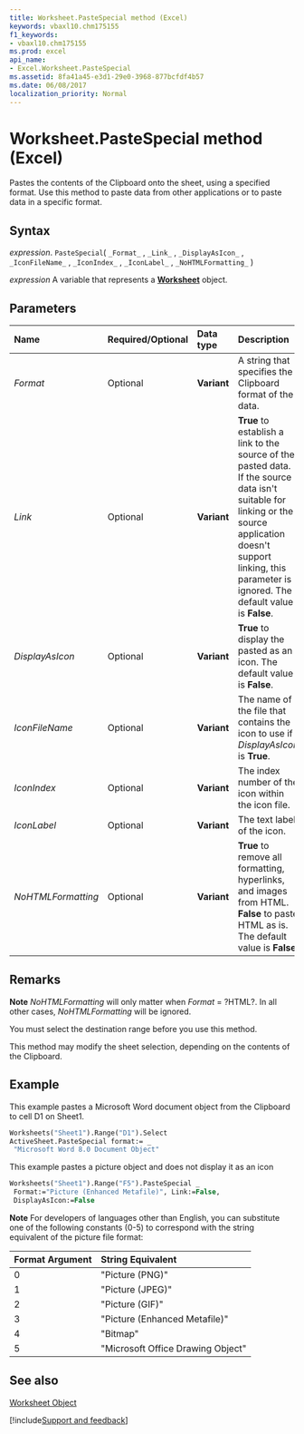 ```yaml
---
title: Worksheet.PasteSpecial method (Excel)
keywords: vbaxl10.chm175155
f1_keywords:
- vbaxl10.chm175155
ms.prod: excel
api_name:
- Excel.Worksheet.PasteSpecial
ms.assetid: 8fa41a45-e3d1-29e0-3968-877bcfdf4b57
ms.date: 06/08/2017
localization_priority: Normal
---
```


# Worksheet.PasteSpecial method (Excel)

Pastes the contents of the Clipboard onto the sheet, using a specified format. Use this method to paste data from other applications or to paste data in a specific format.


## Syntax

_expression_. `PasteSpecial`( `_Format_` , `_Link_` , `_DisplayAsIcon_` , `_IconFileName_` , `_IconIndex_` , `_IconLabel_` , `_NoHTMLFormatting_` )

_expression_ A variable that represents a **[Worksheet](Excel.Worksheet.md)** object.

## Parameters



|Name|Required/Optional|Data type|Description|
|:-----|:-----|:-----|:-----|
| _Format_|Optional| **Variant**|A string that specifies the Clipboard format of the data.|
| _Link_|Optional| **Variant**| **True** to establish a link to the source of the pasted data. If the source data isn't suitable for linking or the source application doesn't support linking, this parameter is ignored. The default value is **False**.|
| _DisplayAsIcon_|Optional| **Variant**| **True** to display the pasted as an icon. The default value is **False**.|
| _IconFileName_|Optional| **Variant**|The name of the file that contains the icon to use if  _DisplayAsIcon_ is **True**.|
| _IconIndex_|Optional| **Variant**|The index number of the icon within the icon file.|
| _IconLabel_|Optional| **Variant**|The text label of the icon.|
| _NoHTMLFormatting_|Optional| **Variant**| **True** to remove all formatting, hyperlinks, and images from HTML. **False** to paste HTML as is. The default value is **False**.|

## Remarks


 **Note**   _NoHTMLFormatting_ will only matter when _Format_ = ?HTML?. In all other cases, _NoHTMLFormatting_ will be ignored.

You must select the destination range before you use this method.

This method may modify the sheet selection, depending on the contents of the Clipboard.


## Example

This example pastes a Microsoft Word document object from the Clipboard to cell D1 on Sheet1.


```vb
Worksheets("Sheet1").Range("D1").Select 
ActiveSheet.PasteSpecial format:= _ 
 "Microsoft Word 8.0 Document Object"
```
This example pastes a picture object and does not display it as an icon


```vb
Worksheets("Sheet1").Range("F5").PasteSpecial _ 
 Format:="Picture (Enhanced Metafile)", Link:=False,
 DisplayAsIcon:=False 

```

**Note**  For developers of languages other than English, you can substitute one of the following constants (0-5) to correspond with the string equivalent of the picture file format:

|**Format Argument**|**String Equivalent**|
|:-----|:-----|
|0|"Picture (PNG)"|
|1|"Picture (JPEG)"|
|2|"Picture (GIF)"|
|3|"Picture (Enhanced Metafile)"|
|4|"Bitmap"|
|5|"Microsoft Office Drawing Object"|

## See also


[Worksheet Object](Excel.Worksheet.md)

[!include[Support and feedback](~/includes/feedback-boilerplate.md)]
